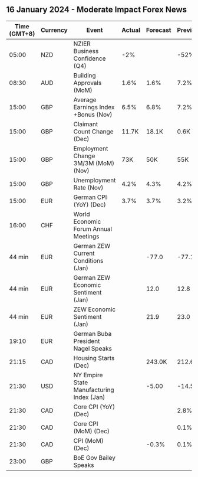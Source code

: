 ## 16 January 2024 - Moderate Impact Forex News

| Time (GMT+8) | Currency | Event | Actual | Forecast | Previous |
|------|----------|-------|--------|----------|----------|
| 05:00 | NZD | NZIER Business Confidence (Q4) | -2% |  | -52% |
| 08:30 | AUD | Building Approvals (MoM) | 1.6% | 1.6% | 7.2% |
| 15:00 | GBP | Average Earnings Index +Bonus (Nov) | 6.5% | 6.8% | 7.2% |
| 15:00 | GBP | Claimant Count Change (Dec) | 11.7K | 18.1K | 0.6K |
| 15:00 | GBP | Employment Change 3M/3M (MoM) (Nov) | 73K | 50K | 55K |
| 15:00 | GBP | Unemployment Rate (Nov) | 4.2% | 4.3% | 4.2% |
| 15:00 | EUR | German CPI (YoY) (Dec) | 3.7% | 3.7% | 3.2% |
| 16:00 | CHF | World Economic Forum Annual Meetings |  |  |  |
| 44 min | EUR | German ZEW Current Conditions (Jan) |  | -77.0 | -77.1 |
| 44 min | EUR | German ZEW Economic Sentiment (Jan) |  | 12.0 | 12.8 |
| 44 min | EUR | ZEW Economic Sentiment (Jan) |  | 21.9 | 23.0 |
| 19:10 | EUR | German Buba President Nagel Speaks |  |  |  |
| 21:15 | CAD | Housing Starts (Dec) |  | 243.0K | 212.6K |
| 21:30 | USD | NY Empire State Manufacturing Index (Jan) |  | -5.00 | -14.50 |
| 21:30 | CAD | Core CPI (YoY) (Dec) |  |  | 2.8% |
| 21:30 | CAD | Core CPI (MoM) (Dec) |  |  | 0.1% |
| 21:30 | CAD | CPI (MoM) (Dec) |  | -0.3% | 0.1% |
| 23:00 | GBP | BoE Gov Bailey Speaks |  |  |  |
